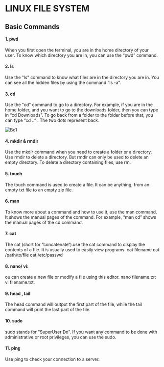 # LINUX FILE SYSTEM

## Basic Commands
#### 1. pwd 
 When you first open the terminal, you are in the home directory of your user. To know which directory you are in, you can use the “pwd” command.
 
#### 2. ls
 Use the "ls" command to know what files are in the directory you are in. You can see all the hidden files by using the command “ls -a”.
 
 #### 3. cd 
 Use the "cd" command to go to a directory. For example, if you are in the home folder, and you want to go to the downloads folder, then you can type in “cd Downloads”.
To go back from a folder to the folder before that, you can type “cd ..” . The two dots represent back.


![Bc1](https://user-images.githubusercontent.com/83635202/117353001-41c6ac00-aecd-11eb-8f83-391d67f068e0.png)



#### 4. mkdir & rmdir
Use the mkdir command when you need to create a folder or a directory. 
Use rmdir to delete a directory. But rmdir can only be used to delete an empty directory. To delete a directory containing files, use rm.

#### 5. touch
The touch command is used to create a file. It can be anything, from an empty txt file to an empty zip file.



#### 6. man
 To know more about a command and how to use it, use the man command. It shows the manual pages of the command. For example, “man cd” shows the manual pages of the cd command. 

#### 7. cat
The cat (short for “concatenate“).use the cat command to display the contents of a file. It is usually used to easily view programs.
cat filename
cat /path/to/file 
cat /etc/passwd

#### 8. nano/ vi:
ou can create a new file or modify a file using this editor.
 nano filename.txt   
 vi filename.txt.
 
 #### 9. head , tail
 The head command will output the first part of the file, while the tail command will print the last part of the file.
 
 #### 10. sudo
 sudo stands for "SuperUser Do". If you want any command to be done with administrative or root privileges, you can use the sudo.
 
 #### 11. ping
 Use ping to check your connection to a server. 
 
